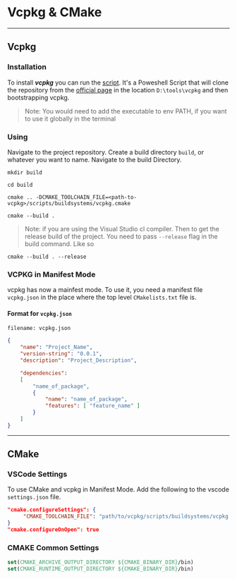 # Vcpkg & CMake

---

## Vcpkg

### Installation

To install ***vcpkg*** you can run the [script](../scripts/install-vcpkg.ps1). It's a
Poweshell Script that will clone the repository from the
[official page](https://github.com/microsoft/vcpkg.git) in the location `D:\tools\vcpkg`
and then bootstrapping vcpkg.

> Note: You would need to add the executable to env PATH, if you want to use it globally in the terminal

### Using

Navigate to the project repository. Create a build directory `build`, or whatever you want to name.
Navigate to the build Directory.

```terminal
mkdir build

cd build
```

```terminal
cmake .. -DCMAKE_TOOLCHAIN_FILE=<path-to-vcpkg>/scripts/buildsystems/vcpkg.cmake
```

```terminal
cmake --build .
```

> Note: if you are using the Visual Studio cl compiler.
> Then to get the release build of the project.
> You need to pass `--release` flag in the build command. Like so

```terminal
cmake --build . --release
```

### VCPKG in Manifest Mode

vcpkg has now a mainfest mode. To use it, you need a manifest file `vcpkg.json` in the
place where the top level `CMakelists.txt` file is.

#### Format for `vcpkg.json`

`filename: vcpkg.json`

```json
{
    "name": "Project_Name",
    "version-string": "0.0.1",
    "description": "Project_Description",

    "dependencies":
    [
        "name_of_package",
        {
            "name": "name_of_package",
            "features": [ "feature_name" ]
        }
    ]
}
```

---

## CMake

### VSCode Settings

To use CMake and vcpkg in Manifest Mode. Add the following to the vscode `settings.json` file.

```json
"cmake.configureSettings": {
     "CMAKE_TOOLCHAIN_FILE": "path/to/vcpkg/scripts/buildsystems/vcpkg.cmake"
}
"cmake.configureOnOpen": true
```

### CMAKE Common Settings

```cmake
set(CMAKE_ARCHIVE_OUTPUT_DIRECTORY ${CMAKE_BINARY_DIR}/bin)
set(CMAKE_RUNTIME_OUTPUT_DIRECTORY ${CMAKE_BINARY_DIR}/bin)
```